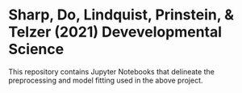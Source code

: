 # Sharp, Do, Lindquist, Prinstein, & Telzer (2021) Devevelopmental Science 

This repository contains Jupyter Notebooks that delineate the preprocessing and model fitting used in the above project.
